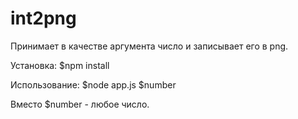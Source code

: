 # int2png
Принимает в качестве аргумента число и записывает его в png.

Установка:
$npm install

Использование:
$node app.js $number

Вместо $number - любое число.

